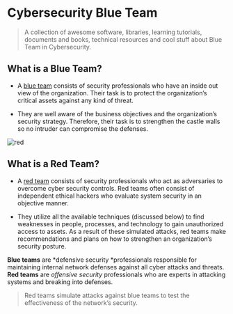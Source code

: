 # Cybersecurity Blue Team

> A collection of awesome software, libraries, learning tutorials, documents and books, technical resources and cool stuff about Blue Team in Cybersecurity.

## What is a Blue Team?

 - A [blue team](https://purplesec.us/red-team-vs-blue-team-cyber-security/#Blue) consists of security professionals who have an inside out view of the organization. Their task is to protect the organization’s critical assets against any kind of threat.

 
- They are well aware of the business objectives and the organization’s security strategy. Therefore, their task is to strengthen the castle walls so no intruder can compromise the defenses.

![red](https://github.com/paulveillard/cybersecurity-red-team/blob/main/img/red-purple-blueteam.png)


## What is a Red Team?
- A [red team](https://purplesec.us/red-team-vs-blue-team-cyber-security/#Red) consists of security professionals who act as adversaries to overcome cyber security controls. Red teams often consist of independent ethical hackers who evaluate system security in an objective manner.

 
- They utilize all the available techniques (discussed below) to find weaknesses in people, processes, and technology to gain unauthorized access to assets. As a result of these simulated attacks, red teams make recommendations and plans on how to strengthen an organization’s security posture.


**Blue teams** are *defensive security *professionals responsible for maintaining internal network defenses against all cyber attacks and threats. **Red teams** are *offensive security* professionals who are experts in attacking systems and breaking into defenses. 

> Red teams simulate attacks against blue teams to test the effectiveness of the network’s security. 
